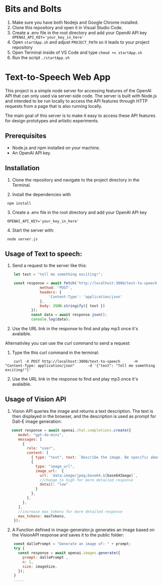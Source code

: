 # Bits and Bolts


1. Make sure you have both Nodejs and Google Chrome installed.
2. Clone this repository and open it in Visual Studio Code.
3. Create a .env file in the root directory and add your OpenAI API key 
```  OPENAI_API_KEY='your_key_in_here' ```
4. Open `startApp.sh` and adjust ```PROJECT_PATH``` so it leads to your project repository
5. Open Terminal inside of VS Code and type `chmod +x startApp.sh`
6. Run the script `./startApp.sh`





# Text-to-Speech Web App

This project is a simple node server for accessing features of the OpenAI API that can only used via server-side code. The server is built with Node.js and intended to be run locally to access the API features through HTTP requests from a page that is also running locally. 

The main goal of this server is to make it easy to access these API features for design prototypes and artistic experiments. 

## Prerequisites

- Node.js and npm installed on your machine.
- An OpenAI API key.


## Installation

1. Clone the repository and navigate to the project directory in the Terminal.

2. Install the dependencies with   

```  npm install ```  

3. Create a .env file in the root directory and add your OpenAI API key 

```  OPENAI_API_KEY='your_key_in_here' ```  


4. Start the server with:

```  node server.js ```

## Usage of Text to speech:

1. Send a request to the server like this:  

```javascript
    let text = "tell me something exciting!";

    const response = await fetch('http://localhost:3000/text-to-speech', {
                method: 'POST',
                headers: {
                    'Content-Type': 'application/json'
                },
                body: JSON.stringify({ text }) 
            });
            const data = await response.json();
            console.log(data);
```
2. Use the URL link in the response to find and play mp3 once it's avalaible.

Alternativley you can use the curl command to send a request:

1.  Type the this curl command in the terminal:

```terminal
    curl -X POST http://localhost:3000/text-to-speech      -H "Content-Type: application/json"      -d '{"text": "Tell me something exciting!"}'
```
2. Use the URL link in the response to find and play mp3 once it's avalaible.


## Usage of Vision API 

1. Vision API queries the image and returns a text description. The text is then displayed in the browser, and the description is used as prompt for Dall-E image generation:

```javascript
   const response = await openai.chat.completions.create({
      model: "gpt-4o-mini",
      messages: [
        {
          role: "user",
          content: [
            { type: "text", text: `Describe the image. Be specific about the objects, or people, their colors, textures, etc. Use maximum ${maxTokens} tokens.`},
            {
              type: "image_url",
              image_url:  {
                url: `data:image/jpeg;base64,${base64Image}`,
                //change to high for more detailed response
                detail: "low"
              }
            },
          ],
        },
      ],
      //increase max_tokens for more detailed response
      max_tokens: maxTokens,
    });
```

2. A Function defined in image-generator.js generates an image based on the VisionAPI response and saves it to the public folder:
```javascript
    const dallePrompt = "Generate an image of: " + prompt;
    try {
      const response = await openai.images.generate({
        prompt: dallePrompt ,
        n: 1,
        size: imageSize,
      });
    }
    .....
```

